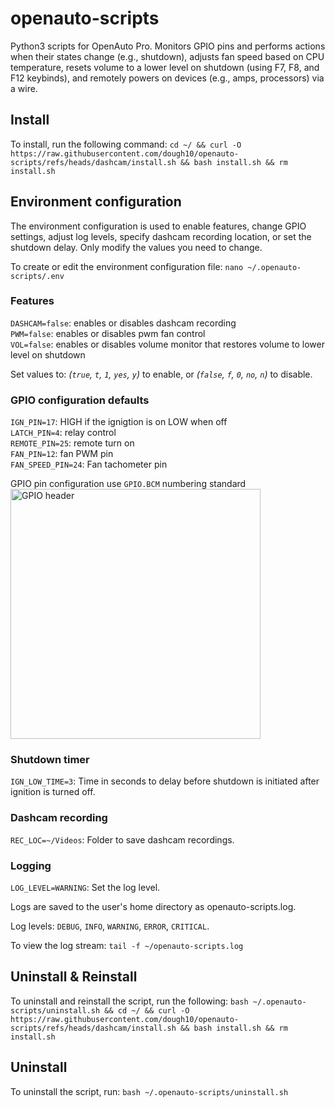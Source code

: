 # openauto-scripts

Python3 scripts for OpenAuto Pro. Monitors GPIO pins and performs actions when their states change (e.g., shutdown), adjusts fan speed based on CPU temperature, resets volume to a lower level on shutdown (using F7, F8, and F12 keybinds), and remotely powers on devices (e.g., amps, processors) via a wire.  

## Install

To install, run the following command: `cd ~/ && curl -O https://raw.githubusercontent.com/dough10/openauto-scripts/refs/heads/dashcam/install.sh && bash install.sh && rm install.sh`

## Environment configuration

The environment configuration is used to enable features, change GPIO settings, adjust log levels, specify dashcam recording location, or set the shutdown delay. Only modify the values you need to change.

To create or edit the environment configuration file: `nano ~/.openauto-scripts/.env`

### Features

`DASHCAM=false`: enables or disables dashcam recording  
`PWM=false`: enables or disables pwm fan control  
`VOL=false`: enables or disables volume monitor that restores volume to lower level on shutdown  

Set values to: *(`true`, `t`, `1`, `yes`, `y`)* to enable, or *(`false`, `f`, `0`, `no`, `n`)* to disable.  

### GPIO configuration defaults

`IGN_PIN=17`: HIGH if the ignigtion is on LOW when off  
`LATCH_PIN=4`: relay control  
`REMOTE_PIN=25`: remote turn on  
`FAN_PIN=12`: fan PWM pin  
`FAN_SPEED_PIN=24`: Fan tachometer pin

GPIO pin configuration use `GPIO.BCM` numbering standard  
<img src='https://roboticsbackend.com/wp-content/uploads/2019/05/raspberry-pi-3-pinout.jpg' alt='GPIO header' height='400px' width='400px'>

### Shutdown timer

`IGN_LOW_TIME=3`: Time in seconds to delay before shutdown is initiated after ignition is turned off.

### Dashcam recording

`REC_LOC=~/Videos`: Folder to save dashcam recordings.

### Logging

`LOG_LEVEL=WARNING`: Set the log level.

Logs are saved to the user's home directory as openauto-scripts.log.

Log levels: `DEBUG`, `INFO`, `WARNING`, `ERROR`, `CRITICAL`.

To view the log stream: `tail -f ~/openauto-scripts.log`

## Uninstall & Reinstall

To uninstall and reinstall the script, run the following: `bash ~/.openauto-scripts/uninstall.sh && cd ~/ && curl -O https://raw.githubusercontent.com/dough10/openauto-scripts/refs/heads/dashcam/install.sh && bash install.sh && rm install.sh`  

## Uninstall

To uninstall the script, run: `bash ~/.openauto-scripts/uninstall.sh`
